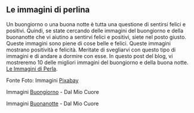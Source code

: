 ## Le immagini di perlina

Un buongiorno o una buona notte è tutta una questione di sentirsi felici e positivi. Quindi, se state cercando delle immagini del buongiorno e della buonanotte che vi aiutino a sentirvi felici e positivi, siete nel posto giusto.
Queste immagini sono piene di cose belle e felici. Queste immagini mostrano positività e felicità.
Meritate di svegliarvi con questo tipo di immagini e di andare a dormire con esse.
In questo post del blog, vi mostreremo 10 delle migliori immagini del buongiorno e della buona notte. [Le Immagini di Perla](https://perlina.herokuapp.com/).

Fonte Foto:
Immagini [Pixabay](https://pixabay.com/)

Immagini [Buongiorno](https://dalmiocuore.it/immagini-del-buongiorno/) - Dal Mio Cuore

Immagini [Buonanotte](https://dalmiocuore.it/immagini-della-buonanotte/) - Dal Mio Cuore
